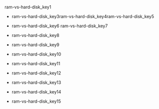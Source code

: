 ram-vs-hard-disk_key1


- ram-vs-hard-disk_key3ram-vs-hard-disk_key4ram-vs-hard-disk_key5
- ram-vs-hard-disk_key6
ram-vs-hard-disk_key7


- ram-vs-hard-disk_key8
- ram-vs-hard-disk_key9
- ram-vs-hard-disk_key10
- ram-vs-hard-disk_key11
- ram-vs-hard-disk_key12
- ram-vs-hard-disk_key13
- ram-vs-hard-disk_key14
- ram-vs-hard-disk_key15
